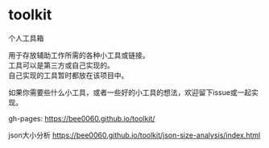# toolkit
个人工具箱

用于存放辅助工作所需的各种小工具或链接。  
工具可以是第三方或自己实现的。   
自己实现的工具暂时都放在该项目中。  

如果你需要些什么小工具，或者一些好的小工具的想法，欢迎留下issue或一起实现。  

gh-pages:
https://bee0060.github.io/toolkit/

json大小分析
https://bee0060.github.io/toolkit/json-size-analysis/index.html

